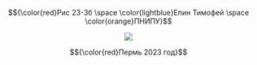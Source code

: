 $${\color{red}Рис 23-3б \space \color{lightblue}Епин Тимофей \space \color{orange}ПНИПУ}$$

<p align="center">
  <img src="[https://permtpp.ru/upload/iblock/8e5/0yidria2zf9wzy72q0zh20afnlr3j5qq.png]"/>
</p>

$${\color{red}Пермь 2023 год}$$



